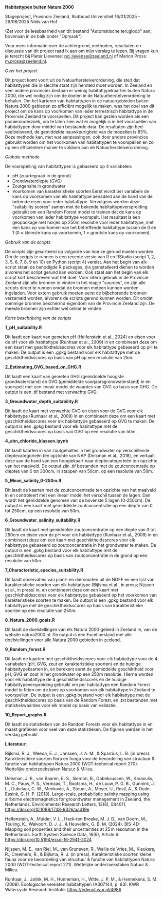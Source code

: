 **Habitattypen buiten Natura 2000**

Stageproject, Provincie Zeeland, Radboud Universiteit
16/01/2025 - 29/08/2025
Niels van Hof

(Zet voor de leesbaarheid van dit bestand "Automatische terugloop" aan, bovenaan in de balk onder "Opmaak")

Voor meer informatie over de achtergrond, methoden, resultaten en discussie van dit project raad ik aan om mijn verslag te lezen. Bij vragen kun je terecht bij Pieter Lievense: pcj.lievense@zeeland.nl of Marion Pross: m.pross@zeeland.nl.

*Over het project*

Dit project komt voort uit de Natuurherstelverordening, die stelt dat habitattypen die in slechte staat zijn hersteld moet worden. In Zeeland en veel andere provincies bestaan er weinig habitattypekaarten buiten Natura 2000, die wel nodig zijn om de doelen in de Natuurherstelverordening te behalen. Om het karteren van habitattypen in de natuurgebieden buiten Natura 2000 gebieden zo efficiënt mogelijk te maken, was het doel van dit project om de kans op voorkomen van ieder terrestrisch habitattype in de Provincie Zeeland te voorspellen. Dit project kan gezien worden als een pionieronderzoek, om te laten zien wat er mogelijk is in het voorspellen van habitattypen door middel van bestaande data. De resultaten zijn heel veelbelovend, de gemiddelde nauwkeurigheid van de modellen is 85%. Deze methode kan, met wat aanpassingen, ook door andere provincies gebruikt worden om het voorkomen van habitattypen te voorspellen en zo op een efficiëntere manier te voldoen aan de Natuurherstelverordening.

*Globale methode*

De voorspelling van habitattypen is gebaseerd op 4 variabelen:
- pH (zuurtegraad in de grond)
- Grondwaterdiepte (GVG)
- Zoutgehalte in grondwater
- Voorkomen van karakteristieke soorten
Eerst wordt per variabele de kans op voorkomen van elk habitattype benaderd aan de hand van de bekende eisen voor ieder habitattype. Vervolgens worden deze "suitability scores" samen met de bekende habitattypeverspreiding gebruikt om een Random Forest model te trainen dat de kans op voorkomen van ieder habitattype voorspelt. Het resultaat is een geopackage met hokjes op 250m resolutie voor ieder habitattype, met een kans op voorkomen van het betreffende habitattype tussen de 0 en 1 (0 = kleinste kans op voorkomen, 1 = grootste kans op voorkomen).

*Gebruik van de scripts*

De scripts zijn gesorteerd op volgorde van hoe ze gerund moeten worden. Om de scripts te runnen is een recente versie van R en RStudio (script 1, 2, 3, 5, 6, 7, 8, 9 en 10) en Python (script 4) vereist. Aan het begin van elk script staan de benodigde R packages, die geïnstalleerd dienen te worden alvorens het script gerund kan worden. Ook staat aan het begin van elk script kort beschreven wat het doet. Voor intern gebruik in de Provincie Zeeland zijn alle bronnen te vinden in het mapje "sources", en zijn alle scripts direct te runnen omdat de bronnen meteen kunnen worden ingeladen. Voor extern gebruik moeten eerst de bijbehorende bronnen verzameld worden, alvorens de scripts gerund kunnen worden. Dit omdat sommige bronnen beschermd eigendom van de Provincie Zeeland zijn. De meeste bronnen zijn echter wel online te vinden.

*Korte beschrijving van de scripts*

**1_pH_suitability.R**

Dit laadt een kaart van gemeten pH (Helfenstein et al., 2024) en eisen voor de pH voor elk habitattype (Runhaar et al., 2009) in en combineert deze om een kaart met geschiktheidsscores voor elk habitattype gebaseerd op pH te maken. De output is een .gpkg bestand voor elk habitattype met de geschiktheidsscores op basis van pH op een resolutie van 25m.

**2_Estimating_GVG_based_on_GHG.R**

Dit laadt een kaart van gemeten GHG (gemiddelde hoogste grondwaterstand) en GVG (gemiddelde voorjaarsgrondwaterstand) in en voorspelt met een lineair model de waardes van GVG op basis van GHG. De output is een .tif bestand met verwachte GVG.

**3_Groundwater_depth_suitability.R**

Dit laadt de kaart met verwachte GVG en eisen voor de GVG voor elk habitattype (Runhaar et al., 2009) in en combineert deze om een kaart met geschiktheidsscores voor elk habitattype gebaseerd op GVG te maken. De output is een .gpkg bestand voor elk habitattype met de geschiktheidsscores op basis van GVG op een resolutie van 50m.

**4_ahn_chloride_klassen.ipynb**

Dit laadt kaarten in van zoutgehaltes in het grondwater op verschillende dieptecategorieën ten opzichte van NAP (Delsman et al., 2018), en vertaalt deze aan de hand van een hoogtekaart naar dieptecategorieën ten opzichte van het maaiveld. De output zijn .tif bestanden met de zoutconcentratie op dieptes van 0 tot 300cm, in stappen van 50cm, op een resolutie van 50m.

**5_Mean_salinity_0-250m.R**

Dit laadt de kaarten met de zoutconcentratie ten opzichte van het maaiveld in en controleert met een lineair model het verschil tussen de lagen. Dan wordt het gemiddelde genomen van de bovenste 5 lagen (0-250cm). De output is een kaart met gemiddelde zoutconcentratie op een diepte van 0 tot 250cm, op een resolutie van 50m.

**6_Groundwater_salinity_suitability.R**

Dit laadt de kaart met gemiddelde zoutconcentratie op een diepte van 0 tot 250cm en eisen voor de pH voor elk habitattype (Runhaar et al., 2009) in en combineert deze om een kaart met geschiktheidsscores voor elk habitattype gebaseerd op zoutconcentratie in het grondwater te maken. De output is een .gpkg bestand voor elk habitattype met de geschiktheidsscores op basis van zoutconcentratie in de grond op een resolutie van 50m.

**7_Characteristic_species_suitability.R**

Dit laadt observaties van plant- en diersoorten uit de NDFF en een lijst van karakteristieke soorten van elk habitattype (Bijlsma et al., in press; Nijssen et al., in press) in, en combineert deze om een kaart met geschiktheidsscores voor elk habitattype gebaseerd op het voorkomen van karakteristieke soorten te maken. De output is een .gpkg bestand voor elk habitattype met de geschiktheidsscores op basis van karakteristieke soorten op een resolutie van 250m.

**8_Natura_2000_goals.R**

Dit laadt de doelstellingen van elk Natura 2000 gebied in Zeeland in, van de website natura2000.nl. De output is een Excel bestand met alle doelstellingen voor alle Natura 2000 gebieden in zeeland.

**9_Random_forest.R**

Dit laadt de kaarten met geschiktheidsscores voor elk habitattype voor de 4 variabelen (pH, GVG, zout en karakteristieke soorten) en de huidige habitattypekaarten in, en berekent eerst de gemiddelde geschiktheid voor pH, GVG en zout in het grondwater op een 250m resolutie. Hierna worden voor elk habitattype de 4 geschiktheidsscores en de huidige habitattypeverspreiding gebruikt om per habitattype een Random Forest model te fitten om de kans op voorkomen van elk habitattype in Zeeland te voorspellen. De output is een .gpkg bestand voor elk habitattype met de geschiktheidsscores op basis van de Random Forest, en .txt bestanden met statistiekwaardes voor elk model op basis van validatie.

**10_Report_graphs.R**

Dit laadt de statistieken van de Random Forests voor elk habitattype in en maakt grafieken voor veel van deze statistieken. De figuren werden in het verslag gebruikt.

**Literatuur:**

Bijlsma, R. J., Weeda, E. J., Janssen, J. A. M., & Sparrius, L. B. (in press). Karakteristieke soorten flora en funga voor de beoordeling van structuur & functie van habitattypen Natura 2000 (WOT-technical report 270). Wettelijke onderzoekstaken Natuur & Milieu.

Delsman, J. R., van Baaren, E. S., Siemon, B., Dabekaussen, W., Karaoulis, M. C., Pauw, P. S., Vermaas, T., Bootsma, H., de Louw, P. G. B., Gunnink, J. L., Dubelaar, C. W., Menkovic, A., Steuer, A., Meyer, U., Revil, A., & Oude Essink, G. H. P. (2018). Large-scale, probabilistic salinity mapping using airborne electromagnetics for groundwater management in Zeeland, the Netherlands. Environmental Research Letters, 13(8), 084011. https://doi.org/10.1088/1748-9326/aad19e

Helfenstein, A., Mulder, V. L., Hack-ten Broeke, M. J. D., van Doorn, M., Teuling, K., Walvoort, D. J. J., & Heuvelink, G. B. M. (2024). BIS-4D: Mapping soil properties and their uncertainties at 25&thinsp;m resolution in the Netherlands. Earth System Science Data, 16(6), Article 6. https://doi.org/10.5194/essd-16-2941-2024

Nijssen, M. E., van Riel, M., van Grunsven, R., Wallis de Vries, M., Kleukers, R., Creemers, R., & Bijlsma, R. J. (in press). Karakteristieke soorten kleine fauna voor de beoordeling van structuur & functie van habitattypen Natura 2000 (WOT-technical report 271). Wettelijke onderzoekstaken Natuur & Milieu.

Runhaar, J., Jalink, M. H., Hunneman, H., Witte, J. P. M., & Hennekens, S. M. (2009). Ecologische vereisten habitattypen (A307144; p. 93). KWR Watercycle Research Institute. https://edepot.wur.nl/4986




